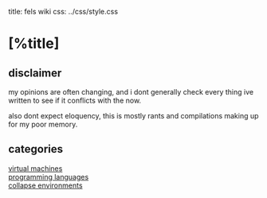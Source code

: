 title: fels wiki
css:   ../css/style.css

[%title]
========

disclaimer
----------

my opinions are often changing, and i dont generally check every 
thing ive written to see if it conflicts with the now.

also dont expect eloquency, this is mostly rants and compilations making up for
my poor memory.

categories
----------

[virtual machines](./vms/index.md)  
[programming languages](./langs/index.md)  
[collapse environments](./collapse/index.md)  

